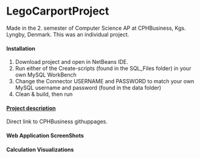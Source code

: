 

LegoCarportProject
======
Made in the 2. semester of Computer Science AP at CPHBusiness, Kgs. Lyngby, Denmark. 
This was an individual project.

#### Installation
1) Download project and open in NetBeans IDE.
2) Run either of the Create-scripts (found in the SQL_Files folder) in your own MySQL WorkBench
3) Change the Connector USERNAME and PASSWORD to match your own MySQL username and password (found in the data folder)
4) Clean & build, then run

#### [Project description](https://datsoftlyngby.github.io/dat2sem2019Spring/Modul3/LegoHus.html)
Direct link to CPHBusiness githuppages.

#### Web Application ScreenShots  
 
#### Calculation Visualizations
